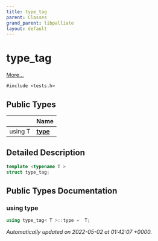 ```yaml
---
title: type_tag
parent: Classes
grand_parent: libpalliate
layout: default
---
```


# type_tag



 [More...](#detailed-description)


`#include <tests.h>`

## Public Types

|                | Name           |
| -------------- | -------------- |
| using T | **[type](/libpalliate/generated/Classes/structtype__tag#using-type)**  |

## Detailed Description

```cpp
template <typename T >
struct type_tag;
```

## Public Types Documentation

### using type

```cpp
using type_tag< T >::type =  T;
```



_Automatically updated on 2022-05-02 at 01:42:07 +0000._